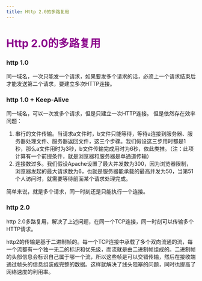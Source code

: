 ```yaml
---
title: Http 2.0的多路复用
---
```

# <font color="#8B008B">Http 2.0的多路复用</font> 

### http 1.0
同一域名，一次只能发一个请求，如果要发多个请求的话，必须上一个请求结束后才能发送第二个请求，要建立多次HTTP连接。

### http 1.0 + Keep-Alive
同一域名，可以一次发多个请求，但是只建立一次HTTP连接。
但是依然存在效率问题：  
1. 串行的文件传输。当请求a文件时，b文件只能等待，等待a连接到服务器、服务器处理文件、服务器返回文件，这三个步骤。我们假设这三步用时都是1秒，那么a文件用时为3秒，b文件传输完成用时为6秒，依此类推。（注：此项计算有一个前提条件，就是浏览器和服务器是单通道传输）
2. 连接数过多。我们假设Apache设置了最大并发数为300，因为浏览器限制，浏览器发起的最大请求数为6，也就是服务器能承载的最高并发为50，当第51个人访问时，就需要等待前面某个请求处理完成。  

简单来说，就是多个请求，同一时刻还是只能执行一个连接。  

### http 2.0  

http 2.0多路复用，解决了上述问题，在同一个TCP连接，同一时刻可以传输多个HTTP请求。  

http2的传输是基于二进制帧的。每一个TCP连接中承载了多个双向流通的流，每一个流都有一个独一无二的标识和优先级，而流就是由二进制帧组成的。二进制帧的头部信息会标识自己属于哪一个流，所以这些帧是可以交错传输，然后在接收端通过帧头的信息组装成完整的数据。这样就解决了线头阻塞的问题，同时也提高了网络速度的利用率。